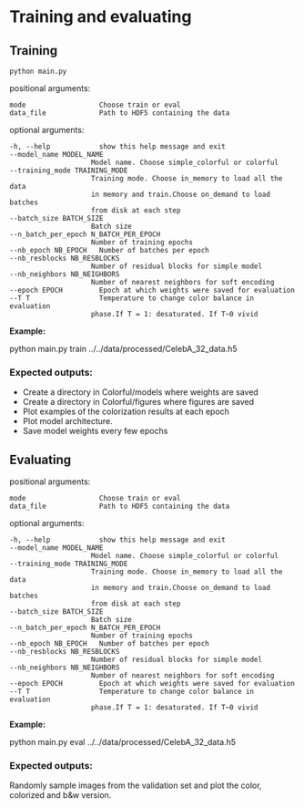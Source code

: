 # Training and evaluating

## Training

`python main.py`

positional arguments:

    mode                  Choose train or eval
    data_file             Path to HDF5 containing the data

optional arguments:

    -h, --help            show this help message and exit
    --model_name MODEL_NAME
                        Model name. Choose simple_colorful or colorful
    --training_mode TRAINING_MODE
                        Training mode. Choose in_memory to load all the data
                        in memory and train.Choose on_demand to load batches
                        from disk at each step
    --batch_size BATCH_SIZE
                        Batch size
    --n_batch_per_epoch N_BATCH_PER_EPOCH
                        Number of training epochs
    --nb_epoch NB_EPOCH   Number of batches per epoch
    --nb_resblocks NB_RESBLOCKS
                        Number of residual blocks for simple model
    --nb_neighbors NB_NEIGHBORS
                        Number of nearest neighbors for soft encoding
    --epoch EPOCH         Epoch at which weights were saved for evaluation
    --T T                 Temperature to change color balance in evaluation
                        phase.If T = 1: desaturated. If T~0 vivid

**Example:**

python main.py train ../../data/processed/CelebA_32_data.h5

### Expected outputs:

- Create a directory in Colorful/models where weights are saved
- Create a directory in Colorful/figures where figures are saved
- Plot examples of the colorization results at each epoch
- Plot model architecture.
- Save model weights every few epochs


## Evaluating

positional arguments:

    mode                  Choose train or eval
    data_file             Path to HDF5 containing the data

optional arguments:

    -h, --help            show this help message and exit
    --model_name MODEL_NAME
                        Model name. Choose simple_colorful or colorful
    --training_mode TRAINING_MODE
                        Training mode. Choose in_memory to load all the data
                        in memory and train.Choose on_demand to load batches
                        from disk at each step
    --batch_size BATCH_SIZE
                        Batch size
    --n_batch_per_epoch N_BATCH_PER_EPOCH
                        Number of training epochs
    --nb_epoch NB_EPOCH   Number of batches per epoch
    --nb_resblocks NB_RESBLOCKS
                        Number of residual blocks for simple model
    --nb_neighbors NB_NEIGHBORS
                        Number of nearest neighbors for soft encoding
    --epoch EPOCH         Epoch at which weights were saved for evaluation
    --T T                 Temperature to change color balance in evaluation
                        phase.If T = 1: desaturated. If T~0 vivid

**Example:**

python main.py eval ../../data/processed/CelebA_32_data.h5

### Expected outputs:

Randomly sample images from the validation set and plot the color, colorized and b&w version.